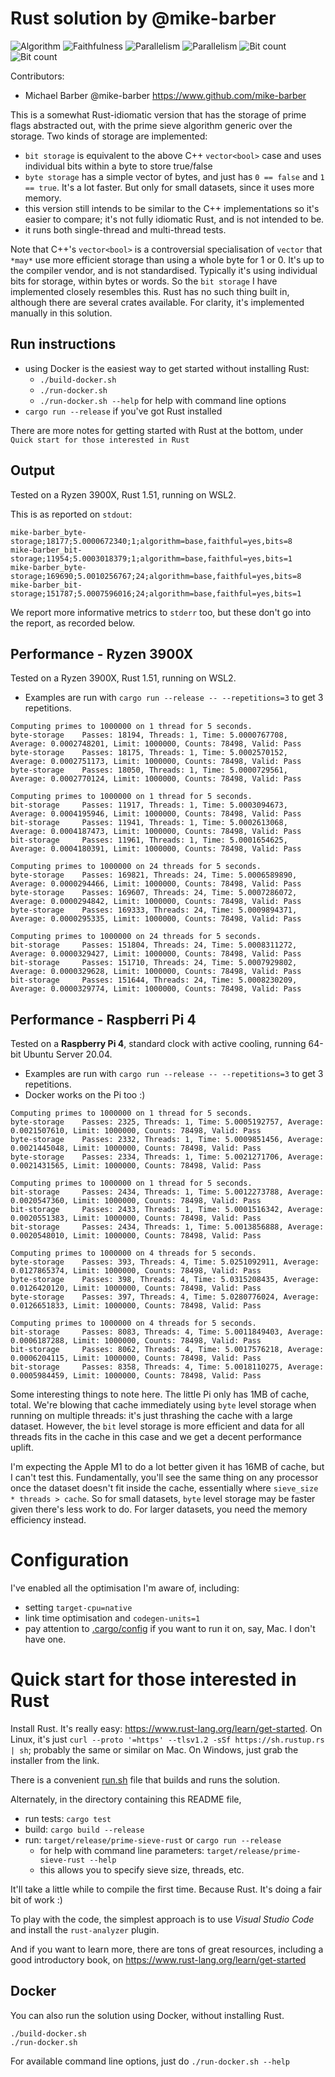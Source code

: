 # Rust solution by @mike-barber

![Algorithm](https://img.shields.io/badge/Algorithm-base-green)
![Faithfulness](https://img.shields.io/badge/Faithful-yes-green)
![Parallelism](https://img.shields.io/badge/Parallel-no-green)
![Parallelism](https://img.shields.io/badge/Parallel-yes-green)
![Bit count](https://img.shields.io/badge/Bits-1-green)
![Bit count](https://img.shields.io/badge/Bits-8-yellowgreen)

Contributors:
- Michael Barber @mike-barber https://www.github.com/mike-barber

This is a somewhat Rust-idiomatic version that has the storage of prime flags abstracted out, with the prime sieve algorithm generic over the storage. Two kinds of storage are implemented:
    
- `bit storage` is equivalent to the above C++ `vector<bool>` case and uses individual bits within a byte to store true/false
- `byte storage` has a simple vector of bytes, and just has `0 == false` and `1 == true`. It's a lot faster. But only for small datasets, since it uses more memory.
- this version still intends to be similar to the C++ implementations so it's easier to compare; it's not fully idiomatic Rust, and is not intended to be.
- it runs both single-thread and multi-thread tests.

Note that C++'s `vector<bool>` is a controversial specialisation of `vector` that `*may*` use more efficient storage than using a whole byte for 1 or 0. It's up to the compiler vendor, and is not standardised. Typically it's using individual bits for storage, within bytes or words. So the `bit storage` I have implemented closely resembles this. Rust has no such thing built in, although there are several crates available. For clarity, it's implemented manually in this solution.

## Run instructions

- using Docker is the easiest way to get started without installing Rust:
    - `./build-docker.sh`
    - `./run-docker.sh`
    - `./run-docker.sh --help` for help with command line options
- `cargo run --release` if you've got Rust installed

There are more notes for getting started with Rust at the bottom, under `Quick start for those interested in Rust`

## Output

Tested on a Ryzen 3900X, Rust 1.51, running on WSL2.

This is as reported on `stdout`:
```
mike-barber_byte-storage;18177;5.0000672340;1;algorithm=base,faithful=yes,bits=8
mike-barber_bit-storage;11954;5.0003018379;1;algorithm=base,faithful=yes,bits=1
mike-barber_byte-storage;169690;5.0010256767;24;algorithm=base,faithful=yes,bits=8
mike-barber_bit-storage;151787;5.0007596016;24;algorithm=base,faithful=yes,bits=1
```

We report more informative metrics to `stderr` too, but these don't go into the report, as recorded below.

## Performance - **Ryzen 3900X**

Tested on a Ryzen 3900X, Rust 1.51, running on WSL2.
- Examples are run with `cargo run --release -- --repetitions=3` to get 3 repetitions.

```
Computing primes to 1000000 on 1 thread for 5 seconds.
byte-storage    Passes: 18194, Threads: 1, Time: 5.0000767708, Average: 0.0002748201, Limit: 1000000, Counts: 78498, Valid: Pass
byte-storage    Passes: 18175, Threads: 1, Time: 5.0002570152, Average: 0.0002751173, Limit: 1000000, Counts: 78498, Valid: Pass
byte-storage    Passes: 18050, Threads: 1, Time: 5.0000729561, Average: 0.0002770124, Limit: 1000000, Counts: 78498, Valid: Pass

Computing primes to 1000000 on 1 thread for 5 seconds.
bit-storage     Passes: 11917, Threads: 1, Time: 5.0003094673, Average: 0.0004195946, Limit: 1000000, Counts: 78498, Valid: Pass
bit-storage     Passes: 11941, Threads: 1, Time: 5.0002613068, Average: 0.0004187473, Limit: 1000000, Counts: 78498, Valid: Pass
bit-storage     Passes: 11961, Threads: 1, Time: 5.0001654625, Average: 0.0004180391, Limit: 1000000, Counts: 78498, Valid: Pass

Computing primes to 1000000 on 24 threads for 5 seconds.
byte-storage    Passes: 169821, Threads: 24, Time: 5.0006589890, Average: 0.0000294466, Limit: 1000000, Counts: 78498, Valid: Pass
byte-storage    Passes: 169607, Threads: 24, Time: 5.0007286072, Average: 0.0000294842, Limit: 1000000, Counts: 78498, Valid: Pass
byte-storage    Passes: 169333, Threads: 24, Time: 5.0009894371, Average: 0.0000295335, Limit: 1000000, Counts: 78498, Valid: Pass

Computing primes to 1000000 on 24 threads for 5 seconds.
bit-storage     Passes: 151804, Threads: 24, Time: 5.0008311272, Average: 0.0000329427, Limit: 1000000, Counts: 78498, Valid: Pass
bit-storage     Passes: 151710, Threads: 24, Time: 5.0007929802, Average: 0.0000329628, Limit: 1000000, Counts: 78498, Valid: Pass
bit-storage     Passes: 151644, Threads: 24, Time: 5.0008230209, Average: 0.0000329774, Limit: 1000000, Counts: 78498, Valid: Pass
```

## Performance - **Raspberri Pi 4**

Tested on a **Raspberry Pi 4**, standard clock with active cooling, running 64-bit Ubuntu Server 20.04.
- Examples are run with `cargo run --release -- --repetitions=3` to get 3 repetitions.
- Docker works on the Pi too :)

```
Computing primes to 1000000 on 1 thread for 5 seconds.
byte-storage    Passes: 2325, Threads: 1, Time: 5.0005192757, Average: 0.0021507610, Limit: 1000000, Counts: 78498, Valid: Pass
byte-storage    Passes: 2332, Threads: 1, Time: 5.0009851456, Average: 0.0021445048, Limit: 1000000, Counts: 78498, Valid: Pass
byte-storage    Passes: 2334, Threads: 1, Time: 5.0021271706, Average: 0.0021431565, Limit: 1000000, Counts: 78498, Valid: Pass

Computing primes to 1000000 on 1 thread for 5 seconds.
bit-storage     Passes: 2434, Threads: 1, Time: 5.0012273788, Average: 0.0020547360, Limit: 1000000, Counts: 78498, Valid: Pass
bit-storage     Passes: 2433, Threads: 1, Time: 5.0001516342, Average: 0.0020551383, Limit: 1000000, Counts: 78498, Valid: Pass
bit-storage     Passes: 2434, Threads: 1, Time: 5.0013856888, Average: 0.0020548010, Limit: 1000000, Counts: 78498, Valid: Pass

Computing primes to 1000000 on 4 threads for 5 seconds.
byte-storage    Passes: 393, Threads: 4, Time: 5.0251092911, Average: 0.0127865374, Limit: 1000000, Counts: 78498, Valid: Pass
byte-storage    Passes: 398, Threads: 4, Time: 5.0315208435, Average: 0.0126420120, Limit: 1000000, Counts: 78498, Valid: Pass
byte-storage    Passes: 397, Threads: 4, Time: 5.0280776024, Average: 0.0126651833, Limit: 1000000, Counts: 78498, Valid: Pass

Computing primes to 1000000 on 4 threads for 5 seconds.
bit-storage     Passes: 8083, Threads: 4, Time: 5.0011849403, Average: 0.0006187288, Limit: 1000000, Counts: 78498, Valid: Pass
bit-storage     Passes: 8062, Threads: 4, Time: 5.0017576218, Average: 0.0006204115, Limit: 1000000, Counts: 78498, Valid: Pass
bit-storage     Passes: 8358, Threads: 4, Time: 5.0018110275, Average: 0.0005984459, Limit: 1000000, Counts: 78498, Valid: Pass
```

Some interesting things to note here. The little Pi only has 1MB of cache, total. We're blowing that cache immediately using `byte` level storage when running on multiple threads: it's just thrashing the cache with a large dataset. However, the `bit` level storage is more efficient and data for all threads fits in the cache in this case and we get a decent performance uplift.

I'm expecting the Apple M1 to do a lot better given it has 16MB of cache, but I can't test this. Fundamentally, you'll see the same thing on any processor once the dataset doesn't fit inside the cache, essentially where `sieve_size * threads > cache`. So for small datasets, `byte` level storage may be faster given there's less work to do. For larger datasets, you need the memory efficiency instead.

# Configuration

I've enabled all the optimisation I'm aware of, including:
- setting `target-cpu=native`
- link time optimisation and `codegen-units=1`
- pay attention to [.cargo/config](.cargo/config) if you want to run it on, say, Mac. I don't have one.

# Quick start for those interested in Rust

Install Rust. It's really easy: https://www.rust-lang.org/learn/get-started. On Linux, it's just `curl --proto '=https' --tlsv1.2 -sSf https://sh.rustup.rs | sh`; probably the same or similar on Mac. On Windows, just grab the installer from the link.

There is a convenient [run.sh](run.sh) file that builds and runs the solution.

Alternately, in the directory containing this README file, 
- run tests: `cargo test` 
- build: `cargo build --release`
- run: `target/release/prime-sieve-rust` or `cargo run --release`
    - for help with command line parameters: `target/release/prime-sieve-rust --help`
    - this allows you to specify sieve size, threads, etc.

It'll take a little while to compile the first time. Because Rust. It's doing a fair bit of work :)

To play with the code, the simplest approach is to use *Visual Studio Code* and install the `rust-analyzer` plugin.

And if you want to learn more, there are tons of great resources, including a good introductory book, on https://www.rust-lang.org/learn/get-started

## Docker

You can also run the solution using Docker, without installing Rust.

```
./build-docker.sh
./run-docker.sh
```

For available command line options, just do `./run-docker.sh --help`
